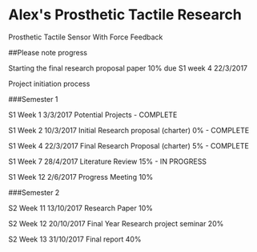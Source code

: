 # Alex's Prosthetic Tactile Research

Prosthetic Tactile Sensor With Force Feedback

##Please note progress

Starting the final research proposal paper 10% due S1 week 4 22/3/2017 

Project initiation process


###Semester 1

S1 Week 1 3/3/2017 Potential Projects - COMPLETE

S1 Week 2 10/3/2017 Initial Research proposal (charter) 0% - COMPLETE

S1 Week 4 22/3/2017 Final Research Proposal (charter) 5% - COMPLETE

S1 Week 7 28/4/2017  Literature Review 15% - IN PROGRESS

S1 Week 12 2/6/2017 Progress Meeting 10%




###Semester 2

S2 Week 11 13/10/2017 Research Paper 10%

S2 Week 12 20/10/2017 Final Year Research project seminar 20%

S2 Week 13 31/10/2017 Final report 40%
